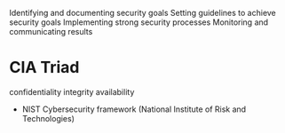 Identifying and documenting security goals
Setting guidelines to achieve security goals
Implementing strong security processes
Monitoring and communicating results

# CIA Triad
confidentiality
integrity
availability

- NIST Cybersecurity framework
(National Institute of Risk and Technologies)